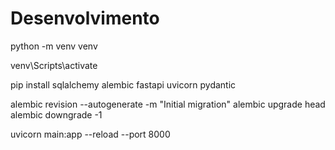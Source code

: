 # Desenvolvimento

python -m venv venv

venv\Scripts\activate

pip install sqlalchemy alembic fastapi uvicorn pydantic

alembic revision --autogenerate -m "Initial migration"
alembic upgrade head
alembic downgrade -1

uvicorn main:app --reload --port 8000

